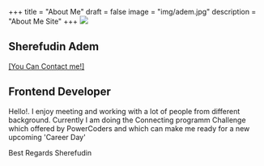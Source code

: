 +++
title = "About Me"
draft = false
image = "img/adem.jpg"
description = "About Me Site"
+++
![ ](img/adem.jpg)

## Sherefudin Adem

[[You Can Contact me!]](mailto:sherefudin.adem@powercoders.org)

## Frontend Developer

Hello!. I enjoy meeting and working with a lot of people from different background.  Currently I am doing the Connecting programm Challenge which offered by PowerCoders and which can make me ready for a new upcoming 'Career Day'

Best Regards Sherefudin
